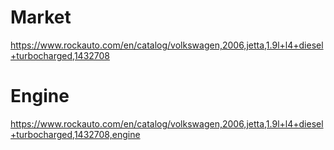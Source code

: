 # Market
https://www.rockauto.com/en/catalog/volkswagen,2006,jetta,1.9l+l4+diesel+turbocharged,1432708

# Engine
https://www.rockauto.com/en/catalog/volkswagen,2006,jetta,1.9l+l4+diesel+turbocharged,1432708,engine
